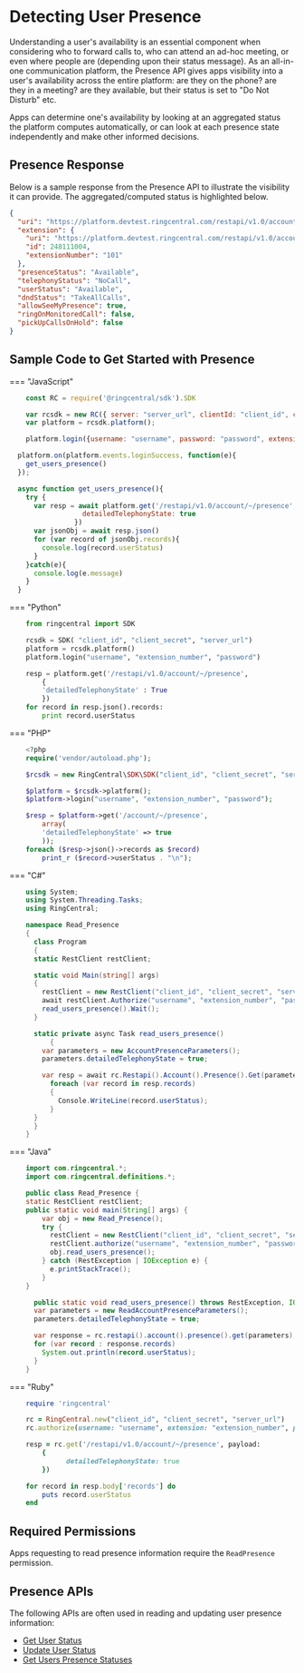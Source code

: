 # Detecting User Presence

Understanding a user's availability is an essential component when considering who to forward calls to, who can attend an ad-hoc meeting, or even where people are (depending upon their status message). As an all-in-one communication platform, the Presence API gives apps visibility into a user's availability across the entire platform: are they on the phone? are they in a meeting? are they available, but their status is set to "Do Not Disturb" etc.

Apps can determine one's availability by looking at an aggregated status the platform computes automatically, or can look at each presence state independently and make other informed decisions.

## Presence Response

Below is a sample response from the Presence API to illustrate the visibility it can provide. The aggregated/computed status is highlighted below.

```json hl_lines="10"
{
  "uri": "https://platform.devtest.ringcentral.com/restapi/v1.0/account/248xxx004/extension/248xxx004/presence",
  "extension": {
    "uri": "https://platform.devtest.ringcentral.com/restapi/v1.0/account/248xxx004/extension/248xxx004",
    "id": 248111004,
    "extensionNumber": "101"
  },
  "presenceStatus": "Available",
  "telephonyStatus": "NoCall",
  "userStatus": "Available",
  "dndStatus": "TakeAllCalls",
  "allowSeeMyPresence": true,
  "ringOnMonitoredCall": false,
  "pickUpCallsOnHold": false
}
```

## Sample Code to Get Started with Presence

=== "JavaScript"

```js
	const RC = require('@ringcentral/sdk').SDK

	var rcsdk = new RC({ server: "server_url", clientId: "client_id", clientSecret: "client_secret" });
	var platform = rcsdk.platform();

	platform.login({username: "username", password: "password", extension: "extension_number"})

  platform.on(platform.events.loginSuccess, function(e){
    get_users_presence()
  });

  async function get_users_presence(){
    try {
      var resp = await platform.get('/restapi/v1.0/account/~/presence', {
                  detailedTelephonyState: true
                })
      var jsonObj = await resp.json()
      for (var record of jsonObj.records){
        console.log(record.userStatus)
      }
    }catch(e){
      console.log(e.message)
    }
  }
```

=== "Python"

```python
	from ringcentral import SDK

	rcsdk = SDK( "client_id", "client_secret", "server_url")
	platform = rcsdk.platform()
	platform.login("username", "extension_number", "password")

	resp = platform.get('/restapi/v1.0/account/~/presence',
	    {
		'detailedTelephonyState' : True
	    })
	for record in resp.json().records:
	    print record.userStatus
```

=== "PHP"
	
```php
	<?php
	require('vendor/autoload.php');

	$rcsdk = new RingCentral\SDK\SDK("client_id", "client_secret", "server_url");

	$platform = $rcsdk->platform();
	$platform->login("username", "extension_number", "password");

	$resp = $platform->get('/account/~/presence',
	    array(
		'detailedTelephonyState' => true
	    ));
	foreach ($resp->json()->records as $record)
	    print_r ($record->userStatus . "\n");
```

=== "C#"

```c#
	using System;
	using System.Threading.Tasks;
	using RingCentral;

	namespace Read_Presence
	{
	  class Program
	  {
      static RestClient restClient;

      static void Main(string[] args)
      {
        restClient = new RestClient("client_id", "client_secret", "server_url");
        await restClient.Authorize("username", "extension_number", "password");
        read_users_presence().Wait();
      }

      static private async Task read_users_presence()
		  {
        var parameters = new AccountPresenceParameters();
        parameters.detailedTelephonyState = true;

        var resp = await rc.Restapi().Account().Presence().Get(parameters);
          foreach (var record in resp.records)
          {
            Console.WriteLine(record.userStatus);
          }
      }
	  }
	}
```

=== "Java"

```java
	import com.ringcentral.*;
	import com.ringcentral.definitions.*;

	public class Read_Presence {
    static RestClient restClient;
    public static void main(String[] args) {
        var obj = new Read_Presence();
        try {
          restClient = new RestClient("client_id", "client_secret", "server_url");
          restClient.authorize("username", "extension_number", "password");
          obj.read_users_presence();
        } catch (RestException | IOException e) {
          e.printStackTrace();
        }
    }

	  public static void read_users_presence() throws RestException, IOException{
      var parameters = new ReadAccountPresenceParameters();
      parameters.detailedTelephonyState = true;

      var response = rc.restapi().account().presence().get(parameters);
      for (var record : response.records)
        System.out.println(record.userStatus);
	  }
	}
```

=== "Ruby"

```ruby
	require 'ringcentral'

	rc = RingCentral.new("client_id", "client_secret", "server_url")
	rc.authorize(username: "username", extension: "extension_number", password: "password")

	resp = rc.get('/restapi/v1.0/account/~/presence', payload:
	    {
		      detailedTelephonyState: true
	    })

	for record in resp.body['records'] do
	    puts record.userStatus
	end
```

## Required Permissions

Apps requesting to read presence information require the `ReadPresence` permission.

## Presence APIs

The following APIs are often used in reading and updating user presence information:

* [Get User Status](https://developers.ringcentral.com/api-reference#Presence-getPresenceStatus)
* [Update User Status](https://developers.ringcentral.com/api-reference#Presence-updatePresenceStatus)
* [Get Users Presence Statuses](https://developers.ringcentral.com/api-reference#Presence-accountPresence)

